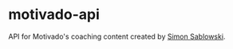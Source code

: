 motivado-api
========

API for Motivado's coaching content created by [Simon Sablowski](http://www.simsab.net).
